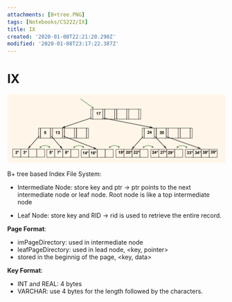 ```yaml
---
attachments: [B+tree.PNG]
tags: [Notebooks/CS222/IX]
title: IX
created: '2020-01-08T22:21:20.298Z'
modified: '2020-01-08T23:17:22.387Z'
---
```


# IX

![](attachments/B+tree.PNG)

B+ tree based Index File System:
- Intermediate Node:
store key and ptr -> ptr points to the next intermediate node or leaf node.
Root node is like a top intermediate node

- Leaf Node:
store key and RID -> rid is used to retrieve the entire record.


**Page Format**:
- imPageDirectory: used in intermediate node
- leafPageDirectory: used in lead node, \<key, pointer\>
- stored in the beginnig of the page, \<key, data\>

**Key Format**:
- INT and REAL: 4 bytes
- VARCHAR: use 4 bytes for the length followed by the characters.






